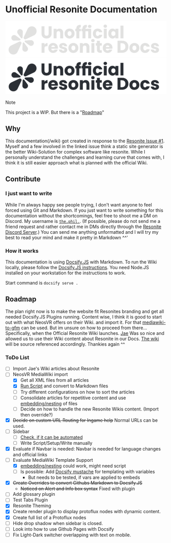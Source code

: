 # Unofficial Resonite Documentation

![](_media/logo_light.png#gh-dark-mode-only)
![](_media/logo_dark.png#gh-light-mode-only)

> [!NOTE]
> This project is a WIP. But there is a "[Roadmap](/README.md#todo-list)"

## Why

This documentation(/wiki) got created in response to the [Resonite Issue #1](https://github.com/Yellow-Dog-Man/Resonite-Issues/issues/1). Myself and a few involved in the linked issue think a static site generator is the better Wiki-Solution for complex software like resonite. While I personally understand the challenges and learning curve that comes with, I think it is still easier approach what is planned with the official Wiki.

## Contribute

### I just want to write

While I'm always happy see people trying, I don't want anyone to feel forced using Git and Markdown. If you just want to write something for this documentation without the shortcomings, feel free to shoot me a DM on Discord. My username is [`the.phil.`](https://discord.com/users/172031697355800577). (If possible, please do not send me a friend request and rather contact me in DMs directly through the [Resonite Discord Server](https://discord.gg/resonite).) You can send me anything unformatted and I will try my best to read your mind and make it pretty in Markdown ^^'

### How it works

This documentation is using [Docsify.JS](https://docsify.js.org) with Markdown.
To run the Wiki locally, please follow the [Docsify.JS instructions](https://docsify.js.org/#/quickstart). You need Node.JS installed on your workstation for the instructions to work.

Start command is `docsify serve .`

## Roadmap

The plan right now is to make the website fit Resonites branding and get all needed Docsify.JS Plugins running. Content wise, I think it is good to start out with what NeosVR offers on their Wiki. and import it. For that [mediawiki-to-gfm](https://github.com/outofcontrol/mediawiki-to-gfm) can be used. But im unsure on how to proceed from there... Specifically, when the Official Resonite Wiki launches.
[Jae](https://777.tf/) Was so nice and allowed us to use their Wiki content about Resonite in our Docs. [The wiki](https://777.tf/wiki/resonite/) will be source referenced accordingly. Thankies again ^^

### ToDo List

- [ ] Import Jae's Wiki articles about Resonite
- [ ] NeosVR MediaWiki import
  - [x] Get all XML files from all articles
  - [x] [Run Script](https://github.com/outofcontrol/mediawiki-to-gfm) and convert to Markdown files
  - [ ] Try different configurations on how to sort the articles
  - [ ] Consolidate articles for repetitive content and use [embedding/nesting](https://docsify.js.org/#/embed-files?id=embed-files) of files
  - [ ] Decide on how to handle the new Resonite Wikis content. (Import then override?)
- [x] ~~Decide on custom URL Routing for Ingame help~~ Normal URLs can be used.
- [ ] Sidebar
  - [ ] [Check, if it can be automated](https://docsify.js.org/#/more-pages?id=sidebar)
  - [ ] Write Script/Setup/Write manually
- [x] Evaluate if Navbar is needed: Navbar is needed for language changes and official links
- [ ] Evaluate MediaWiki Template Support
  - [x] [embedding/nesting](https://docsify.js.org/#/embed-files?id=embed-files) could work, might need script
  - [ ] Is possible: Add [Docsify mustache](https://docsify-mustache.github.io/#/) for templating with variables
    - But needs to be tested, if vars are applied to embeds
- [x] ~~Create Overrides to convert Githubs Markdown to Docsify.JS~~
  - ~~Noticed on Alert and Info box syntax~~ Fixed with plugin
- [ ] Add glossary plugin
- [ ] Test Tabs Plugin
- [x] Resonite Theming
- [x] Create render plugin to display protoflux nodes with dynamic content.
- [x] Create full list of a Protoflux nodes
- [ ] Hide drop shadow when sidebar is closed.
- [ ] Look into how to use Github Pages with Docsify
- [ ] Fix Light-Dark switcher overlapping with text on mobile.
